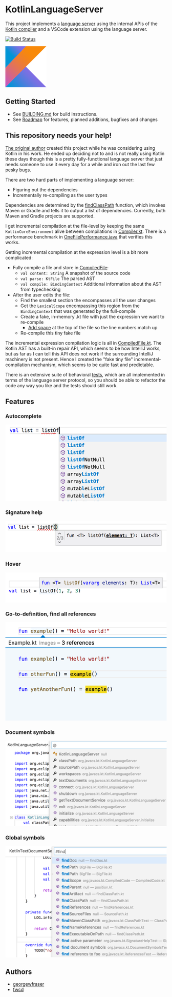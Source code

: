 # KotlinLanguageServer
This project implements a [language server](https://microsoft.github.io/language-server-protocol/) using the internal APIs of the [Kotlin compiler](https://github.com/JetBrains/kotlin/tree/master/compiler) and a VSCode extension using the language server.

[![Build Status](https://travis-ci.org/fwcd/KotlinLanguageServer.svg?branch=master)](https://travis-ci.org/fwcd/KotlinLanguageServer)

![Icon](Icon128.png)

## Getting Started
* See [BUILDING.md](BUILDING.md) for build instructions.
* See [Roadmap](https://github.com/fwcd/KotlinLanguageServer/projects/1) for features, planned additions, bugfixes and changes

## This repository needs your help!
[The original author](https://github.com/georgewfraser) created this project while he was considering using Kotlin in his work. He ended up deciding not to and is not really using Kotlin these days though this is a pretty fully-functional language server that just needs someone to use it every day for a while and iron out the last few pesky bugs.

There are two hard parts of implementing a language server:
- Figuring out the dependencies
- Incrementally re-compiling as the user types

Dependencies are determined by the [findClassPath](src/main/kotlin/org/javacs/kt/classpath/findClassPath.kt) function, which invokes Maven or Gradle and tells it to output a list of dependencies. Currently, both Maven and Gradle projects are supported.

I get incremental compilation at the file-level by keeping the same `KotlinCoreEnvironment` alive between compilations in [Compiler.kt](src/main/kotlin/org/javacs/kt/Compiler.kt). There is a performance benchmark in [OneFilePerformance.java](src/test/java/org/javacs/kt/OneFilePerformance.java) that verifies this works.

Getting incremental compilation at the expression level is a bit more complicated:
- Fully compile a file and store in [CompiledFile](src/main/kotlin/org/javacs/kt/CompiledFile.kt):
    - `val content: String` A snapshot of the source code
    - `val parse: KtFile` The parsed AST
    - `val compile: BindingContext` Additional information about the AST from typechecking
- After the user edits the file:
    - Find the smallest section the encompasses all the user changes
    - Get the `LexicalScope` encompassing this region from the `BindingContext` that was generated by the full-compile
    - Create a fake, in-memory .kt file with just the expression we want to re-compile
        - [Add space](src/main/kotlin/org/javacs/kt/CompiledFile.kt#L81) at the top of the file so the line numbers match up
    - Re-compile this tiny fake file

The incremental expression compilation logic is all in [CompiledFile.kt](src/main/kotlin/org/javacs/kt/CompiledFile.kt). The Kotlin AST has a built-in repair API, which seems to be how IntelliJ works, but as far as I can tell this API does not work if the surrounding IntelliJ machinery is not present. Hence I created the "fake tiny file" incremental-compilation mechanism, which seems to be quite fast and predictable.

There is an extensive suite of behavioral [tests](src/test/kotlin/org/javacs/kt), which are all implemented in terms of the language server protocol, so you should be able to refactor the code any way you like and the tests should still work.

## Features

### Autocomplete
![Autocomplete](images/Autocomplete.png)

### Signature help
![Signature Help](images/SignatureHelp.png)

### Hover
![Hover](images/Hover.png)

### Go-to-definition, find all references
![Find all references](images/FindAllReferences.png)

### Document symbols
![Document symbols](images/DocumentSymbols.png)

### Global symbols
![Global symbols](images/GlobalSymbols.png)

## Authors
* [georgewfraser](https://github.com/georgewfraser)
* [fwcd](https://github.com/fwcd)
